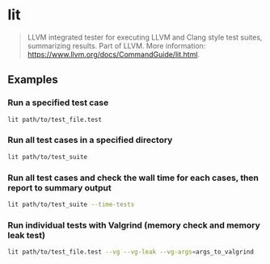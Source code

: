 # lit

> LLVM integrated tester for executing LLVM and Clang style test suites, summarizing results. Part of LLVM. More information: <https://www.llvm.org/docs/CommandGuide/lit.html>.

## Examples

### Run a specified test case

```bash
lit path/to/test_file.test
```

### Run all test cases in a specified directory

```bash
lit path/to/test_suite
```

### Run all test cases and check the wall time for each cases, then report to summary output

```bash
lit path/to/test_suite --time-tests
```

### Run individual tests with Valgrind (memory check and memory leak test)

```bash
lit path/to/test_file.test --vg --vg-leak --vg-args=args_to_valgrind
```
